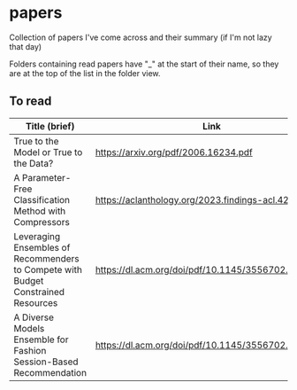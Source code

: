 # papers

Collection of papers I've come across and their summary (if I'm not lazy that day)

Folders containing read papers have "_" at the start of their name, so they are at the top of the list in the folder view.

## To read

| Title (brief)                                                                     | Link                                                 | Summary                                                                                                          |
| --------------------------------------------------------------------------------- | ---------------------------------------------------- | ---------------------------------------------------------------------------------------------------------------- |
| True to the Model or True to the Data?                                            | <https://arxiv.org/pdf/2006.16234.pdf>               | [Link](<_True to the Model or True to the Data/README.md>)                                                       |
| A Parameter-Free Classification Method with Compressors                           | <https://aclanthology.org/2023.findings-acl.426.pdf> | [Link](<_“Low-Resource” Text Classification- A Parameter-Free Classification Method with Compressors/README.md>) |
| Leveraging Ensembles of Recommenders to Compete with Budget Constrained Resources | <https://dl.acm.org/doi/pdf/10.1145/3556702.3556845> |                                                                                                                  [Link](<_Leveraging Ensembles of Recommenders to Compete with Budget Constrained Resources/README.md>)|
| A Diverse Models Ensemble for Fashion Session-Based Recommendation                | <https://dl.acm.org/doi/pdf/10.1145/3556702.3556821> |
